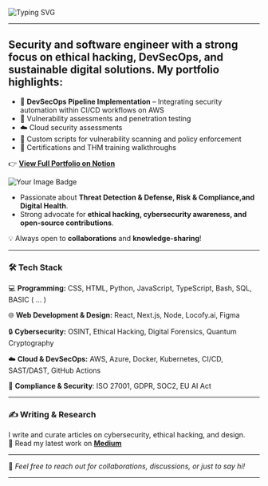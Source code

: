 ![Typing SVG](https://readme-typing-svg.herokuapp.com?font=Press+Start+2P&color=39FF14&multiline=true&width=800&height=60&lines=Hi,+I'm+Paul.;I+Design+and+Code!)

---

## Security and software engineer with a strong focus on ethical hacking, DevSecOps, and sustainable digital solutions. My portfolio highlights:

- 🔐 **DevSecOps Pipeline Implementation** – Integrating security automation within CI/CD workflows on AWS
- 🧪 Vulnerability assessments and penetration testing
- ☁️ Cloud security assessments 
- 🐞 Custom scripts for vulnerability scanning and policy enforcement
- 📜 Certifications and THM training walkthroughs

👉 **[View Full Portfolio on Notion](https://gigantic-television-7bb.notion.site/Portfolio-1192d1dfab5680388422dac459a44b2d)**

<img src="https://tryhackme-badges.s3.amazonaws.com/PaulD..png" alt="Your Image Badge" />

  
-  Passionate about **Threat Detection & Defense, Risk & Compliance,and Digital Health**.  
-  Strong advocate for **ethical hacking, cybersecurity awareness, and open-source contributions**.  

💡 Always open to **collaborations** and **knowledge-sharing**!  

---

### 🛠️ Tech Stack
💻 **Programming:** CSS, HTML, Python, JavaScript, TypeScript, Bash, SQL, BASIC ( ... ) 
 
🌐 **Web Development & Design:** React, Next.js, Node, Locofy.ai, Figma 

🔒 **Cybersecurity:** OSINT, Ethical Hacking, Digital Forensics, Quantum Cryptography

☁️ **Cloud & DevSecOps:** AWS, Azure, Docker, Kubernetes, CI/CD, SAST/DAST, GitHub Actions   

📜 **Compliance & Security**: ISO 27001, GDPR, SOC2, EU AI Act

---

### ✍️ Writing & Research
I write and curate articles on cybersecurity, ethical hacking, and design.   
📖 Read my latest work on <a href="https://medium.com/@Paulinhx" target="_blank" rel="noreferrer"><strong>Medium</strong></a>

---


💬 *Feel free to reach out for collaborations, discussions, or just to say hi!* 


_________________________________________________________________________________________________________________________________




